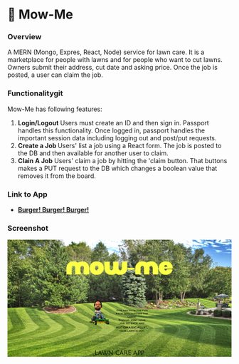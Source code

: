 # :house_with_garden: Mow-Me

### Overview

A MERN (Mongo, Expres, React, Node) service for lawn care.  It is a marketplace for people with lawns and for people who want to cut lawns.  Owners submit their address, cut date and asking price.  Once the job is posted, a user can claim the job.

### Functionalitygit
Mow-Me has following features:
  1. <strong>Login/Logout</strong> Users must create an ID and then sign in.  Passport handles this               functionality.  Once logged in, passport handles the important session data including logging out and           post/put requests.
  2. <strong>Create a Job </strong> Users' list a job using a React form.  The job is posted to the DB and then available for another user to claim.  
  3. <strong>Clain A Job</strong> Users' claim a job by hitting the 'claim button.  That buttons makes a PUT request to the DB which changes a boolean value that removes it from the board.

### Link to App
* <strong>[Burger! Burger! Burger!](https://ancient-reef-11912.herokuapp.com/)</strong>

### Screenshot
![Full Size](src/images/main1.png)